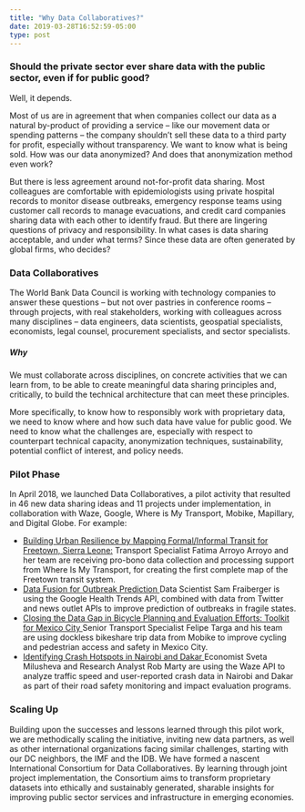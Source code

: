 ```yaml
---
title: "Why Data Collaboratives?"
date: 2019-03-28T16:52:59-05:00
type: post
---
```


### Should the private sector ever share data with the public sector, even if for public good?

Well, it depends.

Most of us are in agreement that when companies collect our data as a natural by-product of providing a service – like our movement data or spending patterns – the company shouldn’t sell these data to a third party for profit, especially without transparency. We want to know what is being sold. How was our data anonymized? And does that anonymization method even work?

But there is less agreement around not-for-profit data sharing. Most colleagues are comfortable with epidemiologists using private hospital records to monitor disease outbreaks, emergency response teams using customer call records to manage evacuations, and credit card companies sharing data with each other to identify fraud. But there are lingering questions of privacy and responsibility. In what cases is data sharing acceptable, and under what terms? Since these data are often generated by global firms, who decides?

### Data Collaboratives

  The World Bank Data Council is working with technology companies to answer these questions – but not over pastries in conference rooms – through projects, with real stakeholders, working with colleagues across many disciplines – data engineers, data scientists, geospatial specialists, economists, legal counsel, procurement specialists, and sector specialists.


##### Why

We must collaborate across disciplines, on concrete activities that we can learn from, to be able to create meaningful data sharing principles and, critically, to build the technical architecture that can meet these principles.

More specifically, to know how to responsibly work with proprietary data, we need to know where and how such data have value for public good. We need to know what the challenges are, especially with respect to counterpart technical capacity, anonymization techniques, sustainability, potential conflict of interest, and policy needs.

### Pilot Phase

In April 2018, we launched Data Collaboratives, a pilot activity that resulted in 46 new data sharing ideas and 11 projects under implementation, in collaboration with Waze, Google, Where is My Transport, Mobike, Mapillary, and Digital Globe. For example:


- <u>Building Urban Resilience by Mapping Formal/Informal Transit for Freetown, Sierra Leone:</u> Transport Specialist Fatima Arroyo Arroyo and her team are receiving pro-bono data collection and processing support from Where Is My Transport, for creating the first complete map of the Freetown transit system.
- <u>Data Fusion for Outbreak Prediction </u> Data Scientist Sam Fraiberger is using the Google Health Trends API, combined with data from Twitter and news outlet APIs to improve prediction of outbreaks in fragile states.
- <u>Closing the Data Gap in Bicycle Planning and Evaluation Efforts: Toolkit for Mexico City </u> Senior Transport Specialist Felipe Targa and his team are using dockless bikeshare trip data from Mobike to improve cycling and pedestrian access and safety in Mexico City.
-  <u> Identifying Crash Hotspots in Nairobi and Dakar </u> Economist Sveta Milusheva and Research Analyst Rob Marty are using the Waze API to analyze traffic speed and user-reported crash data in Nairobi and Dakar as part of their road safety monitoring and impact evaluation programs.


### Scaling Up

Building upon the successes and lessons learned through this pilot work, we are methodically scaling the initiative, inviting new data partners, as well as other international organizations facing similar challenges, starting with our DC neighbors, the IMF and the IDB. We have formed a nascent International Consortium for Data Collaboratives. By learning through joint project implementation, the Consortium aims to transform proprietary datasets into ethically and sustainably generated, sharable insights for improving public sector services and infrastructure in emerging economies.

